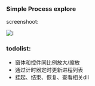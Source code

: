 ### Simple Process explore ###

screenshoot:

![i](https://github.com/pench3r/Program-Study/blob/master/c%2B%2B/MyFirstMFCApp/image1.png)

### todolist:

- 窗体和控件同比例放大/缩放
- 通过计时器定时更新进程列表
- 挂起、结束、恢复、查看相关dll
